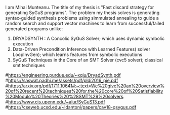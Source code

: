 


I am Mihai Munteanu. The title of my thesis is "Fast discard strategy for generating SyGuS programs". 
The problem my thesis solves is generating syntax-guided synthesis problems 
using simmulated annealing to guide a random search and support vector machines 
to learn from successful/failed generated programs unlike:
1. DRYADSYNTH : A Concolic SyGuS Solver; which uses dynamic symbolic execution
2. Data-Driven Precondition Inference with Learned Features( solver LoopInvGen); which learns features from symbolic executions
3. SyGuS Techniques in the Core of an SMT Solver (cvc5 solver); classical smt techniques



#https://engineering.purdue.edu/~xqiu/DryadSynth.pdf
#https://saswat.padhi.me/assets/pdf/pldi2016_pie.pdf
#https://arxiv.org/pdf/1711.10641#:~:text=We%20give%20an%20overview%20of%20recent%20techniques%20for,the%20core%20of%20Satisfiability%20Modulo%20Theories%20%28SMT%29%20solvers.
#https://www.cis.upenn.edu/~alur/SyGuS13.pdf
#https://cseweb.ucsd.edu/~ldantoni/papers/cav18-qsygus.pdf
